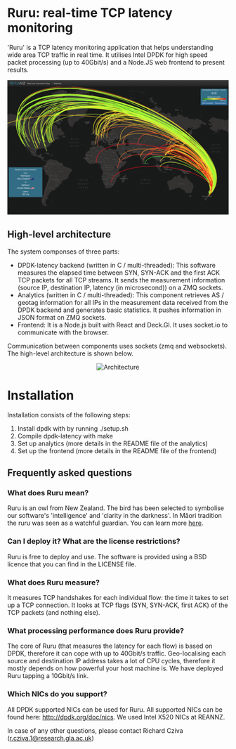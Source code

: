 # Ruru: real-time TCP latency monitoring
'Ruru' is a TCP latency monitoring application that helps understanding wide area TCP traffic in real time. 
It utilises Intel DPDK for high speed packet processing (up to 40Gbit/s) and a Node.JS web frontend to present results.

![Ruru live](/animation.gif)



## High-level architecture

The system componses of three parts:
- DPDK-latency backend (written in C / multi-threaded): This software measures the elapsed time between SYN, SYN-ACK and the first ACK TCP packets for all TCP streams. It sends the measurement information (source IP, destination IP, latency (in microsecond)) on a ZMQ sockets.
- Analytics (written in C / multi-threaded): This component retrieves AS / geotag information for all IPs in the measurement data received from the DPDK backend and generates basic statistics. It pushes information in JSON format on ZMQ sockets.
- Frontend: It is a Node.js built with React and Deck.Gl. It uses socket.io to communicate with the browser.

Communication between components uses sockets (zmq and websockets). The high-level architecture is shown below.

<p align="center">
<img alt="Architecture" width="650px" src="https://github.com/REANNZ/cooee/raw/master/architecture.png" />
</p>

# Installation

Installation consists of the following steps:

1. Install dpdk with by running ./setup.sh
2. Compile dpdk-latency with make
3. Set up analytics (more details in the README file of the analytics)
4. Set up the frontend (more details in the README file of the frontend)

## Frequently asked questions

### What does Ruru mean?

Ruru is an owl from New Zealand. The bird has been selected to symbolise our software's 'intelligence' and 'clarity in the darkness'. In Māori tradition the ruru was seen as a watchful guardian. You can learn more [here](http://www.doc.govt.nz/nature/native-animals/birds/birds-a-z/morepork-ruru/).

### Can I deploy it? What are the license restrictions?

Ruru is free to deploy and use. The software is provided using a BSD licence that you can find in the LICENSE file.

### What does Ruru measure?

It measures TCP handshakes for each individual flow: the time it takes to set up a TCP connection. It looks at TCP flags (SYN, SYN-ACK, first ACK) of the TCP packets (and nothing else).

### What processing performance does Ruru provide?

The core of Ruru (that measures the latency for each flow) is based on DPDK, therefore it can cope with up to 40Gbit/s traffic. Geo-localising each source and destination IP address takes a lot of CPU cycles, therefore it mostly depends on how powerful your host machine is. We have deployed Ruru tapping a 10Gbit/s link.

### Which NICs do you support?

All DPDK supported NICs can be used for Ruru. All supported NICs can be found here: http://dpdk.org/doc/nics. We used Intel X520 NICs at REANNZ.

In case of any other questions, please contact Richard Cziva (r.cziva.1@research.gla.ac.uk)

